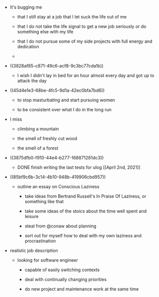 - It's bugging me
	 - that I still stay at a job that I let suck the life out of me

	 - that I do not take the life signal to get a new job seriously or do something else with my life

	 - that I do not pursue some of my side projects with full energy and dedication

	 - 

- ((3828af85-c871-49c6-acf8-9c3bc77cda1b))
	 - I wish I didn't lay in bed for an hour almost every day and got up to attack the day

- ((45d4e1e3-68be-4fc5-9d1a-42ec0bfa7bd6))
	 - to stop masturbating and start pursuing women

	 - to be consistent over what I do in the long run

- I miss
	 - climbing a mountain

	 - the smell of freshly cut wood

	 - the smell of a forest

- ((3875dfb0-f910-44e4-b277-168871281dc3))
	 - DONE finish writing the last tests for ulog [[April 2nd, 2021]]

- ((85bf9c6b-3c14-4b10-948b-419906cbd957))
	 - outline an essay on Conscious Laziness
		 - take ideas from Bertrand Russell's In Praise Of Laziness, or something like that

		 - take some ideas of the stoics about the time well spent and leisure

		 - steal from @conaw about planning

		 - sort out for myself how to deal with my own laziness and procrastination

- realistic job description 
	 - looking for software engineer
		 - capable of easily switching contexts

		 - deal with continually changing priorities

		 - do new project and maintenance work at the same time
